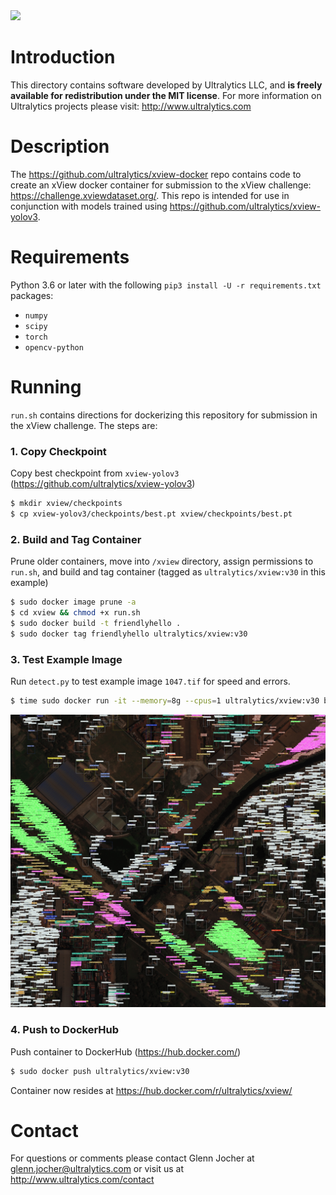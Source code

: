 <img src="https://storage.googleapis.com/ultralytics/UltralyticsLogoName1000×676.png" width="200">  

# Introduction

This directory contains software developed by Ultralytics LLC, and **is freely available for redistribution under the MIT license**. For more information on Ultralytics projects please visit:
http://www.ultralytics.com  

# Description

The https://github.com/ultralytics/xview-docker repo contains code to create an xView docker container for submission to the xView challenge: https://challenge.xviewdataset.org/. This repo is intended for use in conjunction with models trained using https://github.com/ultralytics/xview-yolov3.

# Requirements

Python 3.6 or later with the following `pip3 install -U -r requirements.txt` packages:

- `numpy`
- `scipy`
- `torch`
- `opencv-python`

# Running

`run.sh` contains directions for dockerizing this repository for submission in the xView challenge. The steps are:

### 1. Copy Checkpoint
Copy best checkpoint from `xview-yolov3` (https://github.com/ultralytics/xview-yolov3)
``` bash
$ mkdir xview/checkpoints
$ cp xview-yolov3/checkpoints/best.pt xview/checkpoints/best.pt
```

### 2. Build and Tag Container
Prune older containers, move into `/xview` directory, assign permissions to `run.sh`, and build and tag container (tagged as `ultralytics/xview:v30` in this example)
``` bash
$ sudo docker image prune -a
$ cd xview && chmod +x run.sh
$ sudo docker build -t friendlyhello . 
$ sudo docker tag friendlyhello ultralytics/xview:v30
```

### 3. Test Example Image
Run `detect.py` to test example image `1047.tif` for speed and errors.
``` bash
$ time sudo docker run -it --memory=8g --cpus=1 ultralytics/xview:v30 bash -c './run.sh /1047.tif /tmp && cat /tmp/1047.tif.txt'
```
![Alt](https://github.com/ultralytics/xview/blob/master/output_img/1047.jpg "example")


### 4. Push to DockerHub
Push container to DockerHub (https://hub.docker.com/)
``` bash
$ sudo docker push ultralytics/xview:v30
```

Container now resides at https://hub.docker.com/r/ultralytics/xview/

# Contact

For questions or comments please contact Glenn Jocher at glenn.jocher@ultralytics.com or visit us at http://www.ultralytics.com/contact
